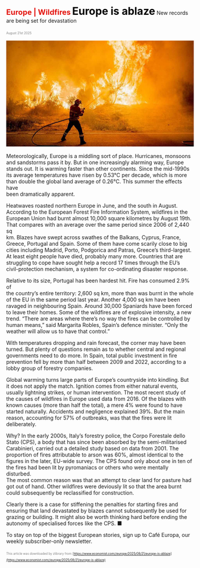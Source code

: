 <span style="color:#E3120B; font-size:14.9pt; font-weight:bold;">Europe | Wildfires</span>
<span style="color:#000000; font-size:21.0pt; font-weight:bold;">Europe is ablaze</span>
New records are being set for devastation

<span style="color:#808080; font-size:6.2pt;">August 21st 2025</span>
  

![](../images/038_Europe_is_ablaze/p0161_img01.jpeg)
  
Meteorologically, Europe is a middling sort of place. Hurricanes, monsoons  
and sandstorms pass it by. But in one increasingly alarming way, Europe  
stands out. It is warming faster than other continents. Since the mid-1990s  
its average temperatures have risen by 0.53°C per decade, which is more  
than double the global land average of 0.26°C. This summer the effects have  
been dramatically apparent.

Heatwaves roasted northern Europe in June, and the south in August.  
According to the European Forest Fire Information System, wildfires in the  
European Union had burnt almost 10,000 square kilometres by August 19th.  
That compares with an average over the same period since 2006 of 2,440 sq  
km. Blazes have swept across swathes of the Balkans, Cyprus, France,
Greece, Portugal and Spain. Some of them have come scarily close to big  
cities including Madrid, Porto, Podgorica and Patras, Greece’s third-largest.  
At least eight people have died, probably many more. Countries that are  
struggling to cope have sought help a record 17 times through the EU’s  
civil-protection mechanism, a system for co-ordinating disaster response.

Relative to its size, Portugal has been hardest hit. Fire has consumed 2.9% of  
the country’s entire territory: 2,600 sq km, more than was burnt in the whole  
of the EU in the same period last year. Another 4,000 sq km have been  
ravaged in neighbouring Spain. Around 30,000 Spaniards have been forced  
to leave their homes. Some of the wildfires are of explosive intensity, a new  
trend. “There are areas where there’s no way the fires can be controlled by  
human means,” said Margarita Robles, Spain’s defence minister. “Only the  
weather will allow us to have that control.”

With temperatures dropping and rain forecast, the corner may have been  
turned. But plenty of questions remain as to whether central and regional  
governments need to do more. In Spain, total public investment in fire  
prevention fell by more than half between 2009 and 2022, according to a  
lobby group of forestry companies.

Global warming turns large parts of Europe’s countryside into kindling. But  
it does not apply the match. Ignition comes from either natural events,  
usually lightning strikes, or human intervention. The most recent study of  
the causes of wildfires in Europe used data from 2016. Of the blazes with  
known causes (more than half the total), a mere 4% were found to have  
started naturally. Accidents and negligence explained 39%. But the main  
reason, accounting for 57% of outbreaks, was that the fires were lit  
deliberately.

Why? In the early 2000s, Italy’s forestry police, the Corpo Forestale dello  
Stato (CPS), a body that has since been absorbed by the semi-militarised  
Carabinieri, carried out a detailed study based on data from 2001. The  
proportion of fires attributable to arson was 60%, almost identical to the  
figures in the later, EU-wide survey. The CPS found only about one in ten of  
the fires had been lit by pyromaniacs or others who were mentally disturbed.  
The most common reason was that an attempt to clear land for pasture had
got out of hand. Other wildfires were deviously lit so that the area burnt  
could subsequently be reclassified for construction.

Clearly there is a case for stiffening the penalties for starting fires and  
ensuring that land devastated by blazes cannot subsequently be used for  
grazing or building. It might also be worth thinking hard before ending the  
autonomy of specialised forces like the CPS. ■

To stay on top of the biggest European stories, sign up to Café Europa, our  
weekly subscriber-only newsletter.

<span style="color:#808080; font-size:6.2pt;">This article was downloaded by zlibrary from [https://www.economist.com//europe/2025/08/21/europe-is-ablaze](https://www.economist.com//europe/2025/08/21/europe-is-ablaze)</span>